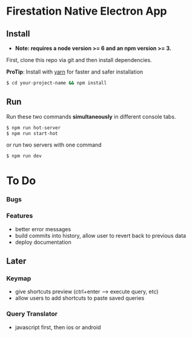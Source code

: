 # Firestation Native Electron App

## Install

* **Note: requires a node version >= 6 and an npm version >= 3.**

First, clone this repo via git and then install dependencies.

**ProTip**: Install with [yarn](https://github.com/yarnpkg/yarn) for faster and safer installation

```bash
$ cd your-project-name && npm install
```

## Run

Run these two commands __simultaneously__ in different console tabs.

```bash
$ npm run hot-server
$ npm run start-hot
```

or run two servers with one command

```bash
$ npm run dev
```

# To Do

### Bugs

### Features
* better error messages
* build commits into history, allow user to revert back to previous data
* deploy documentation

## Later

### Keymap
* give shortcuts preview (ctrl+enter --> execute query, etc)
* allow users to add shortcuts to paste saved queries

### Query Translator
* javascript first, then ios or android